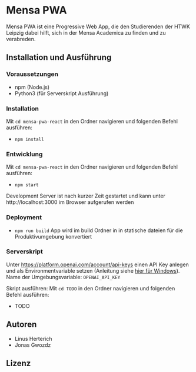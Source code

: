 # Mensa PWA

Mensa PWA ist eine Progressive Web App, die den Studierenden der HTWK Leipzig dabei hilft, sich in der Mensa Academica zu finden und zu verabreden.

## Installation und Ausführung

### Voraussetzungen
* npm (Node.js)
* Python3 (für Serverskript Ausführung)

### Installation
Mit `cd mensa-pwa-react` in den Ordner navigieren und folgenden Befehl ausführen:
* `npm install`

### Entwicklung
Mit `cd mensa-pwa-react` in den Ordner navigieren und folgenden Befehl ausführen:

* `npm start`

Development Server ist nach kurzer Zeit gestartet und kann unter http://localhost:3000 im Browser aufgerufen werden

### Deployment
* `npm run build`
App wird im build Ordner in in statische dateien für die Produktivumgebung konvertiert

### Serverskript
Unter https://platform.openai.com/account/api-keys einen API Key anlegen und als Environmentvariable setzen (Anleitung siehe [hier für Windows](https://learn.microsoft.com/de-de/sql/integration-services/lesson-1-1-creating-working-folders-and-environment-variables?view=sql-server-ver16)).
Name der Umgebungsvariable: `OPENAI_API_KEY`

Skript ausführen:
Mit `cd TODO` in den Ordner navigieren und folgenden Befehl ausführen:
* TODO

## Autoren

* Linus Herterich
* Jonas Gwozdz


## Lizenz
